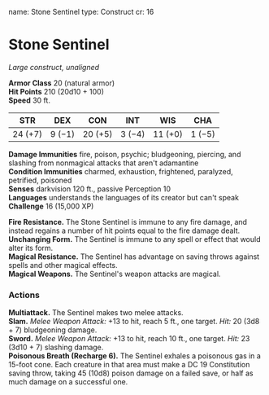 name: Stone Sentinel
type: Construct
cr: 16

# Stone Sentinel
_Large construct, unaligned_

**Armor Class** 20 (natural armor)    
**Hit Points** 210 (20d10 + 100)    
**Speed** 30 ft. 

| STR     | DEX     | CON     | INT     | WIS     | CHA     |
|---------|---------|---------|---------|---------|---------|
| 24 (+7) | 9 (−1)  | 20 (+5) | 3 (−4)  | 11 (+0) | 1 (−5)  |

**Damage Immunities** fire, poison, psychic; bludgeoning, piercing, and slashing from nonmagical attacks that aren't adamantine    
**Condition Immunities** charmed, exhaustion, frightened, paralyzed, petrified, poisoned    
**Senses** darkvision 120 ft., passive Perception 10    
**Languages** understands the languages of its creator but can't speak    
**Challenge** 16 (15,000 XP) 

**Fire Resistance.** The Stone Sentinel is immune to any fire damage, and instead regains a number of hit points equal to the fire damage dealt.    
**Unchanging Form.** The Sentinel is immune to any spell or effect that would alter its form.    
**Magical Resistance.** The Sentinel has advantage on saving throws against spells and other magical effects.    
**Magical Weapons.** The Sentinel's weapon attacks are magical. 

### Actions 
**Multiattack.** The Sentinel makes two melee attacks.    
**Slam.** _Melee Weapon Attack:_ +13 to hit, reach 5 ft., one target. _Hit:_ 20 (3d8 + 7) bludgeoning damage.    
**Sword.** _Melee Weapon Attack:_ +13 to hit, reach 10 ft., one target. _Hit:_ 23 (3d10 + 7) slashing damage.    
**Poisonous Breath (Recharge 6).** The Sentinel exhales a poisonous gas in a 15-foot cone. Each creature in that area must make a DC 19 Constitution saving throw, taking 45 (10d8) poison damage on a failed save, or half as much damage on a successful one.
